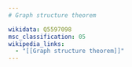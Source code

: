 ```yaml
---
# Graph structure theorem

wikidata: Q5597098
msc_classification: 05
wikipedia_links:
  - "[[Graph structure theorem]]"
---
```


